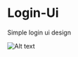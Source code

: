 # Login-Ui

Simple login ui design

![Alt text](C:\Users\ahmed\Desktop\SAMPLE/98bc0032-7499-45d8-9b94-6194707d19ab.jpg?raw=true "Optional Title")
